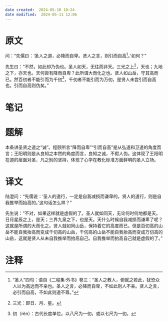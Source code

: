 ```yaml
---
date created:  2024-05-10 10:24
date modified:  2024-05-11 12:06
---
```

# 原文
问：“先儒曰：‘圣人之道，必降而自卑。贤人之言，则引而自高[^1]。’如何？”

先生曰：“不然，如此却乃伪也。圣人如天，无往而非天。三光之上[^2]，天也；九地之下，亦天也。天何尝有降而自卑？此所谓大而化之也。贤人如山岳，守其高而已。然百仞者不能引而为千仞[^3]，千仞者不能引而为万仞，是贤人未尝引而自高也。引而自高则伪矣。”
# 笔记

# 题解
本条讲圣贤之道之“诚”。程颐所言“降而自卑”“引而自高”是从弘道和卫道的角度而言；王阳明则是从良知之本然的角度而言，良知之诚，不假人伪。这体现了王阳明在道的层面对圣、凡之别的坚持，体现了心学在教化标准方面鲜明的圣人立场。
# 译文
陆澄问：“先儒说：‘圣人的道行，一定是自我减损而谦卑的。贤人的道行，则是自我推举而抬高的。’这句话怎么样？”

先生说：“不对，如果这样就是虚假的了。圣人就如同天，无论何时何地都是天。日月星辰之上，是天；三界九泉之下，也是天。天什么时候自我减损而谦卑了呢？这就是所谓的大而化之。贤人就如同山岳，保持着它的高度而已。但是百仞高的山岳不能自我抬高而变成千仞高的山岳，千仞高的山岳不能自我抬高而变成万仞高的山岳，这就是贤人从未自我推举而抬高自己。自我推举而抬高自己就是虚假的了。”
# 注释

[^1]: “圣人”四句：语自《二程集·外书》卷三：“圣人之教人，俯就之若此，犹恐众人以为高远而不亲也。圣人之言，必降而自卑，不如此则人不亲。贤人之言，必引而自高，不如此则道不尊。”
[^2]: 三光：即日、月、星。
[^3]: 仞（rèn）：古代长度单位。以八尺为一仞，或以七尺为一仞。
